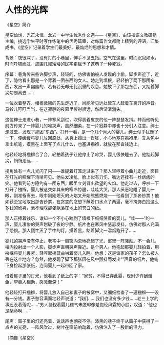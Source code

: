 # 人性的光辉

《星空》简介

星空灿烂，光芒永恒。龙岩一中学生优秀作文选——《星空》，由该校语文教研组主编，挑选学生平时写作练笔中的优秀篇章，对每篇作文都附上精到的评语，汇集成书，《星空》记录着学生们最美好、最灿烂的思想和才情。

背景：夜很深了，没有灯的小巷里，伸手不见五指。空气在这里，时而沉寂如水，时而呼啸而过，周围几幢矮矮的民宅更赋予了这巷子一种死寂。

序幕：巷角传来些许脚步声，轻轻的，仿佛害怕被人发现的小偷。脚步声近了，近了，隐约看出那是一个背着一团东西的女人。她走到墙根，轻轻拍了两下那团东西，发出一声幽幽的、若有若无却无比沉重的叹息。她放下了那包东西，又踮着脚尖匆匆离去……

一位衣着整齐、帽檐微翘的先生走近了，尚能听见远处赶车人赶着车离开的声音。马铃儿叮叮当当，在这寂静的夜幕里传得很远，然后渐渐消失。

这位绅士走进小巷，一阵寒风刮过，吹得裹着皮衣的他一阵瑟瑟发抖。转而他听见前方传来了一阵婴儿的啼哭声，虽然细柔，在一片寂静中却也十分引人注意。绅士走过去，发现了那团“东西”。打开一看，是一个几个月大的婴儿。绅士似乎犹豫了一下，便缓缓将婴儿放回原处，从身上掏出一沓钱，小心地塞在襁褓里。又从包中拿出纸笔，摸黑在上面写了点儿什么，也塞进襁褓，就放在那沓钱边上。

他轻轻地将襁褓合了合，轻拍着孩子让他停止了啼哭，婴儿很快睡去了。他踮起脚尖，悄悄走远……

拐角处有一点儿光闪了闪——谁提着灯笼走过来了？那人轻哼着小曲儿走近，面目在灯光的照耀下清晰可见。他头发凌乱，脸上似有刀伤，嘴边还挂有一丝痞痞的笑。他看到前方隐约有一团东西，眼里立刻冒出欲望的火焰。他走过去，呼啦一下打开了襁褓。婴儿被这突如其来的寒冷惊醒，哇哇大哭。那人厌恶地瞪了婴儿一眼，刚准备离去，眼中刚刚熄灭的火焰又开始熊熊燃烧——他看到了那沓钞票！他如获至宝地取出那沓钞票，在贪婪的念想下蘸着口水点了两遍，毫不掩饰白捡这么多钱的欣喜，毫不理睬那张飘落在地上的苍白的纸。

那人正捧着钱乐，谁知一个不小心踹到了墙根下细细哭着的婴儿，“哇——”的一声，婴儿凄惨的哭声划破了夜的宁静。纸片也在寒风中瑟瑟发抖，仿佛对那人充满了恐惧。那人慌忙灭了手中的灯，摸着黑，踮着脚尖一溜烟跑开了……

婴儿的哭声没有停止，老宅中一扇窗内忽地亮起了光，窗里一阵骚动。不一会儿，楼内投射出一个人影，脚步声直朝哭声靠近。是个男人。他抱起那婴儿轻拍着，用襁褓将婴儿裹紧，轻哼起摇篮曲哄着婴儿入睡。他想：这是谁家的孩子？怎么被人丢在这个地方？忽然，他发现了脚下那张因在风中颤抖而发出“”声音的纸片，他俯下身捡起那张纸，连同婴儿一起带回了家。

借着屋子里的灯光，他看到了纸上的字：“家贫，不得已弃此婴，现附少许酬谢金，望善人相助，感激至深！”

他轻轻打开襁褓，将婴儿放入自己和妻子的被窝中，又细细检查了一遍襁褓——没有一分钱。妻子愁容满面地轻声说道：“我们……我们也没有多少钱……老三上学的事还没着落呢……”男人凝视着婴儿稚气未脱却像是饱经风霜的小脸，叹道：“他也是条命啊……”

尾声：窗子里的灯还亮着，说话声也彻夜不停。漆黑的巷子终于从窗子中获得了一点点的光亮，一阵风吹过，树叶在窗前响动着，仿佛注入了一股新的活力。

（摘自《星空》）